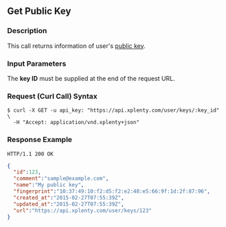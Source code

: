 ## Get Public Key

### Description
This call returns information of user's [public key](https://github.com/xplenty/xplenty-api-doc-v2/blob/master/resources/public-key.md).

### Input Parameters
The **key ID** must be supplied at the end of the request URL.

### Request (Curl Call) Syntax
```shell
$ curl -X GET -u api_key: "https://api.xplenty.com/user/keys/:key_id" \
  -H "Accept: application/vnd.xplenty+json"
```

### Response Example
```HTTP
HTTP/1.1 200 OK
```

```json
{
  "id":123,
  "comment":"sample@example.com",
  "name":"My public key",
  "fingerprint":"10:37:49:10:f2:d5:f2:e2:48:e5:66:9f:1d:2f:87:96",
  "created_at":"2015-02-27T07:55:39Z",
  "updated_at":"2015-02-27T07:55:39Z",
  "url":"https://api.xplenty.com/user/keys/123"
}
```
